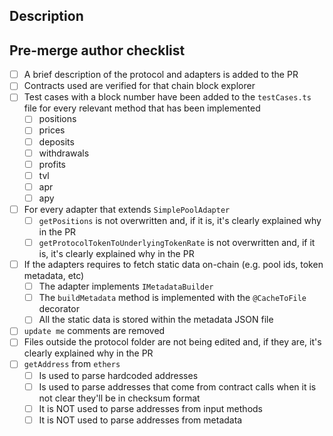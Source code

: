 ## **Description**

<!--
Write a short description of the changes included in this pull request. Include relevant links to the protocol docs
-->

## **Pre-merge author checklist**

- [ ] A brief description of the protocol and adapters is added to the PR
- [ ] Contracts used are verified for that chain block explorer
- [ ] Test cases with a block number have been added to the `testCases.ts` file for every relevant method that has been implemented
  - [ ] positions
  - [ ] prices
  - [ ] deposits
  - [ ] withdrawals
  - [ ] profits
  - [ ] tvl
  - [ ] apr
  - [ ] apy
- [ ] For every adapter that extends `SimplePoolAdapter`
  - [ ] `getPositions` is not overwritten and, if it is, it's clearly explained why in the PR
  - [ ] `getProtocolTokenToUnderlyingTokenRate` is not overwritten and, if it is, it's clearly explained why in the PR
- [ ] If the adapters requires to fetch static data on-chain (e.g. pool ids, token metadata, etc)
  - [ ] The adapter implements `IMetadataBuilder`
  - [ ] The `buildMetadata` method is implemented with the `@CacheToFile` decorator
  - [ ] All the static data is stored within the metadata JSON file
- [ ] `update me` comments are removed
- [ ] Files outside the protocol folder are not being edited and, if they are, it's clearly explained why in the PR
- [ ] `getAddress` from `ethers`
  - [ ] Is used to parse hardcoded addresses
  - [ ] Is used to parse addresses that come from contract calls when it is not clear they'll be in checksum format
  - [ ] It is NOT used to parse addresses from input methods
  - [ ] It is NOT used to parse addresses from metadata
